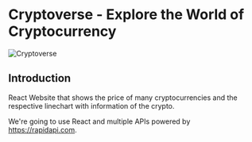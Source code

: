 # Cryptoverse - Explore the World of Cryptocurrency

![Cryptoverse](https://i.ibb.co/8gh5Jc8/image.png)

## Introduction
React Website that shows the price of many cryptocurrencies and the respective linechart with information of the crypto.

We're going to use React and multiple APIs powered by https://rapidapi.com.
